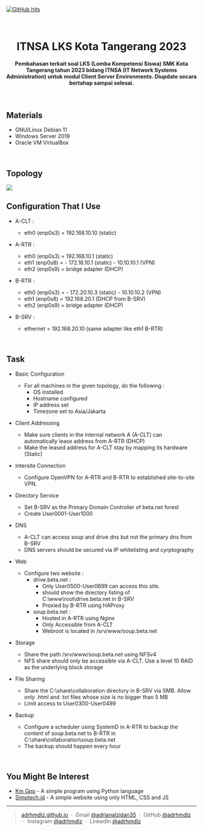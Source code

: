 <a href="https://github.com/adrhmdlz/itnsa-lks-kotang" target="_blank"><img alt="GitHub hits" src="https://img.shields.io/github/last-commit/adrhmdlz/itnsa-lks-kotang?label=repository%20updated&style=flat-square"></a>

<h1 align="center">
  <!--
  <a href="http://www.amitmerchant.com/electron-markdownify"><img src="https://raw.githubusercontent.com/amitmerchant1990/electron-markdownify/master/app/img/markdownify.png" alt="Markdownify" width="200"></a>
  -->
  <br>
  ITNSA LKS Kota Tangerang 2023<br>
</h1>

<h4 align="center">Pembahasan terkait soal LKS (Lomba Kompetensi Siswa) SMK Kota Tangerang tahun 2023 bidang ITNSA (IT Network Systems Administration) untuk modul Client Server Environments. Diupdate secara bertahap sampai selesai.</h4>

<br>

## Materials
* GNU/Linux Debian 11
* Windows Server 2019
* Oracle VM VirtualBox

<br>

## Topology
<img src="https://raw.githubusercontent.com/adrhmdlz/itnsa-lks-kotang/master/assets/topology.png">

<br>

## Configuration That I Use

* A-CLT :
	- eth0 (enp0s3) = 192.168.10.10 (static)

* A-RTR :
	- eth0 (enp0s3) = 192.168.10.1 (static)
	- eth1 (enp0s8) = - 172.16.10.1 (static)
			- 10.10.10.1 (VPN)
	- eth2 (enp0s9) = bridge adapter (DHCP)

* B-RTR :
	- eth0 (enp0s3) = - 172.20.10.3 (static)
			- 10.10.10.2 (VPN)
	- eth1 (enp0s8) = 192.168.20.1 (DHCP from B-SRV)
	- eth2 (enp0s9) = bridge adapter (DHCP)

* B-SRV :
	- ethernet = 192.168.20.10 (same adapter like eth1 B-RTR)

<br>

## Task

* Basic Configuration
	- For all machines in the given topology, do the following :
	  - OS installed
	  - Hostname configured
	  - IP address set
	  - Timezone set to Asia/Jakarta

* Client Addressing
	- Make sure clients in the internal network A (A-CLT) can automatically lease address from A-RTR (DHCP)
	- Make the leased address for A-CLT stay by mapping its hardware (Static)

* Intersite Connection
	- Configure OpenVPN for A-RTR and B-RTR to established site-to-site VPN.

* Directory Service
	- Set B-SRV as the Primary Domain Controller of beta.net forest
	- Create User0001-User1000

* DNS
	- A-CLT can access soup and drive dns but not the primary dns from B-SRV
	- DNS servers should be secured via IP whitelisting and cyrptography

* Web
  - Configure two website :
	- drive.beta.net :
		- Only User0500-User0699 can access this site.
		- should show the directory listing of C:\www\root\drive.beta.net in B-SRV
		- Proxied by B-RTR using HAProxy
	- soup.beta.net :
		- Hosted in A-RTR using Nginx
		- Only Accessible from A-CLT
		- Webroot is located in /srv/www/soup.beta.net

* Storage
	- Share the path /srv/www/soup.beta.net using NFSv4
	- NFS share should only be accessible via A-CLT. Use a level 10 RAID as the underlying block storage

* File Sharing
	- Share the C:\share\collaboration directory in B-SRV via SMB. Allow only .html and .txt files whose size is no bigger than 5 MB
	- Limit access to User0300-User0499

* Backup
	- Configure a scheduler using SystemD in A-RTR to backup the content of soup.beta.net to B-RTR in C:\share\collaboration\soup.beta.net
	- The backup should happen every hour



<!--
<p align="center">
  <a href="https://badge.fury.io/js/electron-markdownify">
    <img src="https://badge.fury.io/js/electron-markdownify.svg"
         alt="Gitter">
  </a>
  <a href="https://gitter.im/amitmerchant1990/electron-markdownify"><img src="https://badges.gitter.im/amitmerchant1990/electron-markdownify.svg"></a>
  <a href="https://saythanks.io/to/bullredeyes@gmail.com">
      <img src="https://img.shields.io/badge/SayThanks.io-%E2%98%BC-1EAEDB.svg">
  </a>
  <a href="https://www.paypal.me/AmitMerchant">
    <img src="https://img.shields.io/badge/$-donate-ff69b4.svg?maxAge=2592000&amp;style=flat">
  </a>
</p>



<p align="center">
  <a href="#key-features">Key Features</a> •
  <a href="#how-to-use">How To Use</a> •
  <a href="#download">Download</a> •
  <a href="#credits">Credits</a> •
  <a href="#related">Related</a> •
  <a href="#license">License</a>
</p>


[//]: ![screenshot](https://raw.githubusercontent.com/amitmerchant1990/electron-markdownify/master/app/img/markdownify.gif)
[//]: # (screenshot terhadap program yang dibuat)


## Key Features

* LivePreview - Make changes, See changes
  - Instantly see what your Markdown documents look like in HTML as you create them.
* Sync Scrolling
  - While you type, LivePreview will automatically scroll to the current location you're editing.
* GitHub Flavored Markdown  
* Syntax highlighting
* [KaTeX](https://khan.github.io/KaTeX/) Support
* Dark/Light mode
* Toolbar for basic Markdown formatting
* Supports multiple cursors
* Save the Markdown preview as PDF
* Emoji support in preview :tada:
* App will keep alive in tray for quick usage
* Full screen mode
  - Write distraction free.
* Cross platform
  - Windows, macOS and Linux ready.

## How To Use

To clone and run this application, you'll need [Git](https://git-scm.com) and [Node.js](https://nodejs.org/en/download/) (which comes with [npm](http://npmjs.com)) installed on your computer. From your command line:

```bash
# Clone this repository
$ git clone https://github.com/amitmerchant1990/electron-markdownify

# Go into the repository
$ cd electron-markdownify

# Install dependencies
$ npm install

# Run the app
$ npm start
```

> **Note**
> If you're using Linux Bash for Windows, [see this guide](https://www.howtogeek.com/261575/how-to-run-graphical-linux-desktop-applications-from-windows-10s-bash-shell/) or use `node` from the command prompt.


## Download

You can [download](https://github.com/amitmerchant1990/electron-markdownify/releases/tag/v1.2.0) the latest installable version of Markdownify for Windows, macOS and Linux.

## Emailware

Markdownify is an [emailware](https://en.wiktionary.org/wiki/emailware). Meaning, if you liked using this app or it has helped you in any way, I'd like you send me an email at <bullredeyes@gmail.com> about anything you'd want to say about this software. I'd really appreciate it!

## Credits

This software uses the following open source packages:

- [Electron](http://electron.atom.io/)
- [Node.js](https://nodejs.org/)
- [Marked - a markdown parser](https://github.com/chjj/marked)
- [showdown](http://showdownjs.github.io/showdown/)
- [CodeMirror](http://codemirror.net/)
- Emojis are taken from [here](https://github.com/arvida/emoji-cheat-sheet.com)
- [highlight.js](https://highlightjs.org/)

## Related

[markdownify-web](https://github.com/amitmerchant1990/markdownify-web) - Web version of Markdownify

## Support

<a href="https://www.buymeacoffee.com/5Zn8Xh3l9" target="_blank"><img src="https://www.buymeacoffee.com/assets/img/custom_images/purple_img.png" alt="Buy Me A Coffee" style="height: 41px !important;width: 174px !important;box-shadow: 0px 3px 2px 0px rgba(190, 190, 190, 0.5) !important;-webkit-box-shadow: 0px 3px 2px 0px rgba(190, 190, 190, 0.5) !important;" ></a>

<p>Or</p> 

<a href="https://www.patreon.com/amitmerchant">
	<img src="https://c5.patreon.com/external/logo/become_a_patron_button@2x.png" width="160">
</a>

-->

<br>

## You Might Be Interest

- [Km Gpp](https://github.com/adrhmdlz/km-gpp) - A simple program using Python language
- [Simptech.id](https://github.com/adrhmdlz/simptech-id) - A simple website using only HTML, CSS and JS

---

> [adrhmdlz.github.io](https://adrhmdlz.github.io) &nbsp;&middot;&nbsp;
> Gmail [@adrianalzidan35](mailto:adrianalzidan35@gmail.com) &nbsp;&middot;&nbsp;
> GitHub [@adrhmdlz](https://github.com/adrhmdlz) &nbsp;&middot;&nbsp;
> Instagram [@adrhmdlz](https://instagram.com/adrhmdlz) &nbsp;&middot;&nbsp;
> LinkedIn [@adrhmdlz](https://www.linkedin.com/in/adrhmdlz/)



